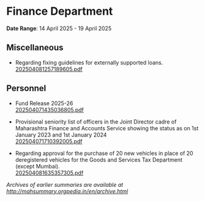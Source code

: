 # Finance Department

**Date Range**: 14 April 2025 - 19 April 2025


## Miscellaneous
- Regarding fixing guidelines for externally supported loans.\
  [202504081257189605.pdf](https://gr.maharashtra.gov.in/Site/Upload/Government%20Resolutions/English/202504081257189605.pdf)

## Personnel
- Fund Release 2025-26\
  [202504071435036805.pdf](https://gr.maharashtra.gov.in/Site/Upload/Government%20Resolutions/English/202504071435036805.pdf)

- Provisional seniority list of officers in the Joint Director cadre of Maharashtra Finance and Accounts Service showing the status as on 1st January 2023 and 1st January 2024\
  [202504071710392005.pdf](https://gr.maharashtra.gov.in/Site/Upload/Government%20Resolutions/English/202504071710392005.....pdf)

- Regarding approval for the purchase of 20 new vehicles in place of 20 deregistered vehicles for the Goods and Services Tax Department (except Mumbai).\
  [202504081635357305.pdf](https://gr.maharashtra.gov.in/Site/Upload/Government%20Resolutions/English/202504081635357305.pdf)


*Archives of earlier summaries are available at http://mahsummary.orgpedia.in/en/archive.html*